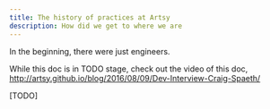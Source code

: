 ```yaml
---
title: The history of practices at Artsy
description: How did we get to where we are
---
```


In the beginning, there were just engineers.

While this doc is in TODO stage, check out the video of this doc,
http://artsy.github.io/blog/2016/08/09/Dev-Interview-Craig-Spaeth/

[TODO]
